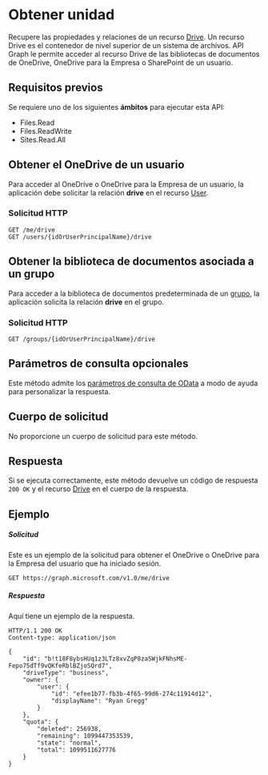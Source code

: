 # <a name="get-drive"></a>Obtener unidad

Recupere las propiedades y relaciones de un recurso [Drive](../resources/drive.md). Un recurso Drive es el contenedor de nivel superior de un sistema de archivos. API Graph le permite acceder al recurso Drive de las bibliotecas de documentos de OneDrive, OneDrive para la Empresa o SharePoint de un usuario.

## <a name="prerequisites"></a>Requisitos previos

Se requiere uno de los siguientes **ámbitos** para ejecutar esta API:

* Files.Read
* Files.ReadWrite
* Sites.Read.All

## <a name="get-a-users-onedrive"></a>Obtener el OneDrive de un usuario

Para acceder al OneDrive o OneDrive para la Empresa de un usuario, la aplicación debe solicitar la relación **drive** en el recurso [User](../resources/user.md).

### <a name="http-request"></a>Solicitud HTTP

<!-- { "blockType": "ignored" } -->

```http
GET /me/drive
GET /users/{idOrUserPrincipalName}/drive
```

## <a name="get-the-document-library-associated-with-a-group"></a>Obtener la biblioteca de documentos asociada a un grupo

Para acceder a la biblioteca de documentos predeterminada de un [grupo](../resources/group.md), la aplicación solicita la relación **drive** en el grupo.

### <a name="http-request"></a>Solicitud HTTP

<!-- { "blockType": "ignored" } -->

```http
GET /groups/{idOrUserPrincipalName}/drive
```


## <a name="optional-query-parameters"></a>Parámetros de consulta opcionales

Este método admite los [parámetros de consulta de OData](http://developer.microsoft.com/en-us/graph/docs/overview/query_parameters) a modo de ayuda para personalizar la respuesta.

## <a name="request-body"></a>Cuerpo de solicitud

No proporcione un cuerpo de solicitud para este método.

## <a name="response"></a>Respuesta

Si se ejecuta correctamente, este método devuelve un código de respuesta `200 OK` y el recurso [Drive](../resources/drive.md) en el cuerpo de la respuesta.

## <a name="example"></a>Ejemplo

##### <a name="request"></a>Solicitud

Este es un ejemplo de la solicitud para obtener el OneDrive o OneDrive para la Empresa del usuario que ha iniciado sesión.

<!-- {
  "blockType": "request",
  "name": "get_drive"
}-->
```http
GET https://graph.microsoft.com/v1.0/me/drive
```

##### <a name="response"></a>Respuesta

Aquí tiene un ejemplo de la respuesta.

<!-- {
  "blockType": "response",
  "truncated": true,
  "@odata.type": "microsoft.graph.drive"
} -->
```http
HTTP/1.1 200 OK
Content-type: application/json

{
    "id": "b!t18F8ybsHUq1z3LTz8xvZqP8zaSWjkFNhsME-Fepo75dTf9vQKfeRblBZjoSQrd7",
    "driveType": "business",    
    "owner": {
        "user": {
            "id": "efee1b77-fb3b-4f65-99d6-274c11914d12",
            "displayName": "Ryan Gregg"
        }
    },
    "quota": {
        "deleted": 256938,
        "remaining": 1099447353539,
        "state": "normal",
        "total": 1099511627776
    }
}
```

<!-- uuid: 8fcb5dbc-d5aa-4681-8e31-b001d5168d79
2015-10-25 14:57:30 UTC -->
<!-- {
  "type": "#page.annotation",
  "description": "Get metadata for a OneDrive, OneDrive for Business, or Office 365 group drive",
  "keywords": "drive,onedrive,default drive,group drive",
  "section": "documentation",
  "tocPath": "OneDrive/Drive/Get Drive"
}-->

